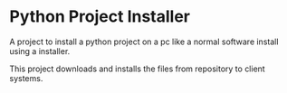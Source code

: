# Python Project Installer

A project to install a python project on a pc like a normal software install using a installer.

This project downloads and installs the files from repository to client systems.

